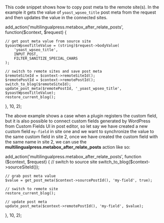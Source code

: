 This code snippet shows how to copy post meta to the remote site(s). In the example it gets the value of `yoast_wpseo_title` post meta from the request and then updates the value in the connected sites.

add_action('multilingualpress.metabox_after_relate_posts', function($context, $request) {

    // get post meta value from source site
    $yoastWpseoTitleValue = (string)$request->bodyValue(
        'yoast_wpseo_title',
        INPUT_POST,
        FILTER_SANITIZE_SPECIAL_CHARS
    );

    // switch to remote sites and save post meta
    $remoteSiteId = $context->remoteSiteId();
    $remotePostId = $context->remotePostId();
    switch_to_blog($remoteSiteId);
    update_post_meta($remotePostId, '_yoast_wpseo_title', $yoastWpseoTitleValue);
    restore_current_blog();
}, 10, 2);

The above example shows a case when a plugin registers the custom field, but it is also possible to connect custom fields generated by WordPress from Custom Fields UI in post editor, so let say we have created a new custom field `my-field` in site one and we want to synchronize the value to the same custom field in site 2, once we have created the custom field with the same name in site 2, we can use the **multilingualpress.metabox_after_relate_posts** action like so:

add_action('multilingualpress.metabox_after_relate_posts', function ($context, $request) {
    // switch to source site
    switch_to_blog($context->sourceSiteId());

    // grab post meta value
    $value = get_post_meta($context->sourcePostId(), 'my-field', true);

    // switch to remote site
    restore_current_blog();

    // update post meta
    update_post_meta($context->remotePostId(), 'my-field', $value);
}, 10, 2);